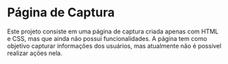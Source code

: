 # Página de Captura

Este projeto consiste em uma página de captura criada apenas com HTML e CSS, mas que ainda não possui funcionalidades. A página tem como objetivo capturar informações dos usuários, mas atualmente não é possível realizar ações nela.
